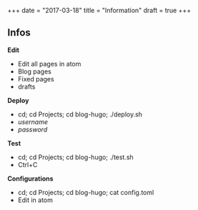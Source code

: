 +++
date = "2017-03-18"
title = "Information"
draft = true
+++
## Infos

**Edit**

- Edit all pages in atom
- Blog pages
- Fixed pages
- drafts

**Deploy**

- cd; cd Projects; cd blog-hugo; ./deploy.sh
- _username_
- _password_

**Test**

- cd; cd Projects; cd blog-hugo; ./test.sh
- Ctrl+C

**Configurations**

- cd; cd Projects; cd blog-hugo; cat config.toml
- Edit in atom
